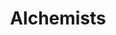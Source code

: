 ---
title: "Alchemists"
aliases:
    - /guilds/alchemists/
menu:
    lists:
        parent: "knowledge-guilds"
---